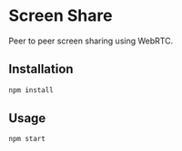 # Screen Share

Peer to peer screen sharing using WebRTC.

## Installation

```bash
npm install
```

## Usage

```bash
npm start
```
